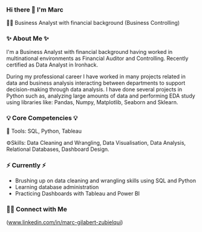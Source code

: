 ### Hi there 👋 I'm Marc


👩‍💻 Business Analyst with financial background (Business Controlling)


### ✨ About Me  ✨
I'm a Business Analyst with financial background having worked in multinational environments as Financial Auditor and Controlling.
Recently certified as Data Analyst in Ironhack. 

During my professional career I have worked in many projects related in data and business analysis interacting between departments to support decision-making through data analysis.
I have done several projects in Python such as, analyzing large amounts of data and performing EDA study using libraries like: Pandas, Numpy, Matplotlib, Seaborn and Sklearn.

### 💡 Core Competencies 💡
🔧 Tools: SQL, Python, Tableau

⚙️Skills: Data Cleaning and Wrangling, Data Visualisation, Data Analysis, Relational Databases, Dashboard Design.

### ⚡️ Currently ⚡️
- Brushing up on data cleaning and wrangling skills using SQL and Python
- Learning database administration
- Practicing Dashboards with Tableau and Power BI



### 🙌🏻 Connect with Me
(www.linkedin.com/in/marc-gilabert-zubielqui)
